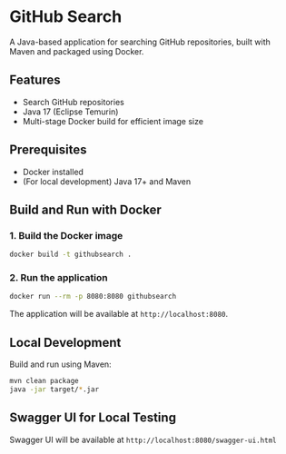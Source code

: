 # GitHub Search

A Java-based application for searching GitHub repositories, built with Maven and packaged using Docker.

## Features

- Search GitHub repositories
- Java 17 (Eclipse Temurin)
- Multi-stage Docker build for efficient image size

## Prerequisites

- Docker installed
- (For local development) Java 17+ and Maven

## Build and Run with Docker

### 1. Build the Docker image

```sh
docker build -t githubsearch .
```

### 2. Run the application

```sh
docker run --rm -p 8080:8080 githubsearch
```

The application will be available at `http://localhost:8080`.

## Local Development

Build and run using Maven:

```sh
mvn clean package
java -jar target/*.jar
```

## Swagger UI for Local Testing
Swagger UI will be available at `http://localhost:8080/swagger-ui.html`